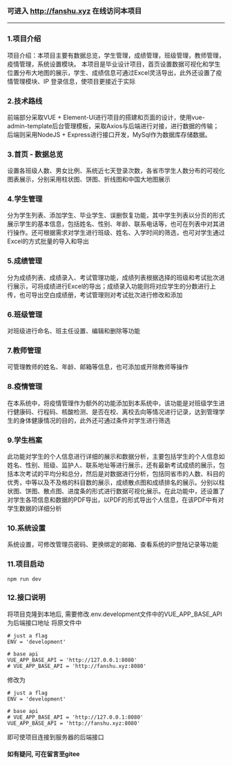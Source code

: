 ### 可进入 http://fanshu.xyz 在线访问本项目
***
### 1.项目介绍
项目介绍：本项目主要有数据总览，学生管理，成绩管理，班级管理，教师管理，疫情管理，系统设置模块。
本项目是毕业设计项目，首页设置数据可视化和学生位置分布大地图的展示，学生、成绩信息可通过Excel灵活导出，此外还设置了疫情管理模块、IP 登录信息，使项目更接近于实际
### 2.技术路线
前端部分采取VUE + Element-UI进行项目的搭建和页面的设计，使用vue-admin-template后台管理模板，采取Axios与后端进行对接，进行数据的传输；后端则采用NodeJS + Express进行接口开发，MySql作为数据库存储数据。
### 3.首页 - 数据总览
设置各班级人数、男女比例、系统近七天登录次数，各省市学生人数分布的可视化图表展示，分别采用柱状图、饼图、折线图和中国大地图展示
### 4.学生管理
分为学生列表、添加学生、毕业学生、误删恢复功能，其中学生列表以分页的形式展示学生的基本信息，包括姓名、性别、年龄、联系电话等，也可在列表中对其进行操作。还可根据需求对学生进行班级、姓名、入学时间的筛选，也可对学生通过Excel的方式批量的导入和导出
### 5.成绩管理
分为成绩列表、成绩录入、考试管理功能，成绩列表根据选择的班级和考试批次进行展示，可将成绩进行Excel的导出；成绩录入功能则将对应学生的分数进行上传，也可导出空白成绩册，考试管理则对考试批次进行修改和添加
### 6.班级管理
对班级进行命名、班主任设置、编辑和删除等功能
### 7.教师管理
可管理教师的姓名、年龄、邮箱等信息，也可添加或开除教师等操作
### 8.疫情管理
在本系统中，将疫情管理作为额外的功能添加到本系统中，该功能是对班级学生进行健康码、行程码、核酸检测、是否在校、离校去向等情况进行记录，达到管理学生的身体健康情况的目的，此外还可通过条件对学生进行筛选
### 9.学生档案
此功能对学生的个人信息进行详细的展示和数据分析，主要包括学生的个人信息如姓名、性别、班级、监护人、联系地址等进行展示，还有最新考试成绩的展示，包括本次考试的平均分和总分，然后是对数据进行分析，包括同省市的人数、科目的优秀，中等以及不及格的科目数的展示，成绩散点图和成绩排名的展示。分别以柱状图、饼图、散点图、进度条的形式进行数据可视化展示。在此功能中，还设置了对学生各项信息和数据的PDF导出，以PDF的形式导出个人信息，在该PDF中有对学生数据的详细分析
### 10.系统设置
系统设置，可修改管理员密码、更换绑定的邮箱、查看系统的IP登陆记录等功能
### 11.项目启动
```
npm run dev
```
### 12.接口说明
将项目克隆到本地后, 需要修改.env.development文件中的VUE_APP_BASE_API为后端接口地址
将原文件中
```
# just a flag
ENV = 'development'

# base api
VUE_APP_BASE_API = 'http://127.0.0.1:8080'
# VUE_APP_BASE_API = 'http://fanshu.xyz:8080'
```
修改为
```
# just a flag
ENV = 'development'

# base api
# VUE_APP_BASE_API = 'http://127.0.0.1:8080'
VUE_APP_BASE_API = 'http://fanshu.xyz:8080'
```
即可使项目连接到服务器的后端接口
#### 如有疑问, 可在留言至gitee
